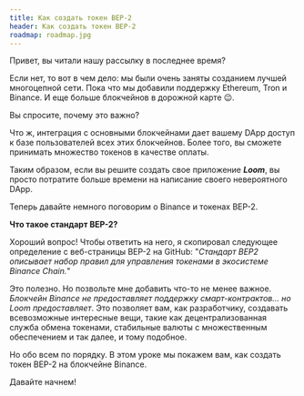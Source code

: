 ```yaml
---
title: Как создать токен BEP-2
header: Как создать токен BEP-2
roadmap: roadmap.jpg
---
```


Привет, вы читали нашу рассылку в последнее время?

Если нет, то вот в чем дело: мы были очень заняты созданием лучшей многоцепной сети. Пока что мы добавили поддержку Ethereum, Tron и Binance. И еще больше блокчейнов в дорожной карте 😉.

Вы спросите, почему это важно?

Что ж, интеграция с основными блокчейнами дает вашему DApp доступ к базе пользователей всех этих блокчейнов. Более того, вы сможете принимать множество токенов в качестве оплаты.

Таким образом, если вы решите создать свое приложение **_Loom_**, вы просто потратите больше времени на написание своего невероятного DApp.

Теперь давайте немного поговорим о Binance и токенах BEP-2.

**Что такое стандарт BEP-2?**

Хороший вопрос! Чтобы ответить на него, я скопировал следующее определение с веб-страницы BEP-2 на GitHub: "_Стандарт BEP2 описывает набор правил для управления токенами в экосистеме Binance Chain._"

Это полезно. Но позвольте мне добавить что-то не менее важное. _Блокчейн Binance не предоставляет поддержку смарт-контрактов... но Loom предоставляет_. Это позволяет вам, как разработчику, создавать всевозможные интересные вещи, такие как децентрализованная служба обмена токенами, стабильные валюты с множественным обеспечением и так далее, и тому подобное.

Но обо всем по порядку. В этом уроке мы покажем вам, как создать токен BEP-2 на блокчейне Binance.

Давайте начнем!
